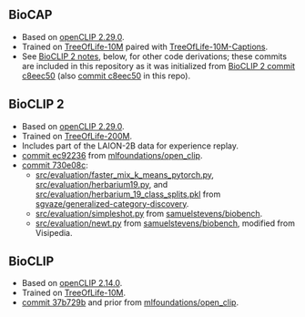 ## BioCAP

* Based on [openCLIP 2.29.0](https://github.com/mlfoundations/open_clip/tree/82d7496799688ea11772576b73c6b71fb7dcb986).
* Trained on [TreeOfLife-10M](https://huggingface.co/datasets/imageomics/TreeOfLife-10M) paired with [TreeOfLife-10M-Captions](https://huggingface.co/datasets/imageomics/TreeOfLife-10M-Captions).
* See [BioCLIP 2 notes](#bioclip-2), below, for other code derivations; these commits are included in this repository as it was initialized from [BioCLIP 2 commit c8eec50](https://github.com/Imageomics/bioclip-2/tree/c8eec5003ada10a5999377cae854f668d9298219) (also [commit c8eec50](https://github.com/Imageomics/bioclap/tree/c8eec5003ada10a5999377cae854f668d9298219) in this repo).

## BioCLIP 2

* Based on [openCLIP 2.29.0](https://github.com/mlfoundations/open_clip/tree/82d7496799688ea11772576b73c6b71fb7dcb986).
* Trained on [TreeOfLife-200M](https://huggingface.co/datasets/imageomics/TreeOfLife-200M).
* Includes part of the LAION-2B data for experience replay.
* [commit ec92236](https://github.com/Imageomics/bioclip-2/commit/ec92236a74fc41eb90e5968e871191e0e6d76802) from [mlfoundations/open_clip](https://github.com/mlfoundations/open_clip).
* [commit 730e08c](https://github.com/Imageomics/bioclip-2/commit/730e08c08f93ba0e7ab9d0643c27a9ac95cb4d1b):
  * [src/evaluation/faster_mix_k_means_pytorch.py](src/evaluation/faster_mix_k_means_pytorch.py), [src/evaluation/herbarium19.py](src/evaluation/herbarium19.py), and [src/evaluation/herbarium_19_class_splits.pkl](src/evaluation/herbarium_19_class_splits.pkl) from [sgvaze/generalized-category-discovery](https://github.com/sgvaze/generalized-category-discovery).
  * [src/evaluation/simpleshot.py](src/evaluation/simpleshot.py) from [samuelstevens/biobench](https://github.com/samuelstevens/biobench).
  * [src/evaluation/newt.py](src/evaluation/newt.py) from [samuelstevens/biobench](https://github.com/samuelstevens/biobench), modified from Visipedia.

## BioCLIP

* Based on [openCLIP 2.14.0](https://github.com/mlfoundations/open_clip/tree/7ae3e7a9853b1aa2fe7825e4272f3b169f8e65af).
* Trained on [TreeOfLife-10M](https://huggingface.co/datasets/imageomics/TreeOfLife-10M).
* [commit 37b729b](https://github.com/Imageomics/bioclip-2/commit/37b729bc69068daa7e860fb7dbcf1ef1d03a4185) and prior from [mlfoundations/open_clip](https://github.com/mlfoundations/open_clip).
